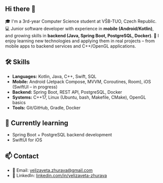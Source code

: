 ## Hi there 👋

🎓 I'm a 3rd-year Computer Science student at VŠB-TUO, Czech Republic.  
💻 Junior software developer with experience in **mobile (Android/Kotlin)**, and growing skills in **backend (Java, Spring Boot, PostgreSQL, Docker)**.
🚀 I enjoy learning new technologies and applying them in real projects – from mobile apps to backend services and C++/OpenGL applications.  

## 🛠️ Skills
- **Languages:** Kotlin, Java, C++, Swift, SQL  
- **Mobile:** Android (Jetpack Compose, MVVM, Coroutines, Room), iOS (SwiftUI – in progress)  
- **Backend:** Spring Boot, REST API, PostgreSQL, Docker  
- **Systems:** C++17, Linux (Ubuntu, bash, Makefile, CMake), OpenGL basics  
- **Tools:** Git/GitHub, Gradle, Docker 

## 🔬 Currently learning
- Spring Boot + PostgreSQL backend development  
- SwiftUI for iOS

## 📫 Contact
- 📧 Email: yelizaveta.zhurava@gmail.com  
- 💼 LinkedIn: [linkedin.com/in/yelizaveta-zhurava](https://www.linkedin.com/in/yelizaveta-zhurava/) 

<!--
**adzinka/adzinka** is a ✨ _special_ ✨ repository because its `README.md` (this file) appears on your GitHub profile.

Here are some ideas to get you started:

- 🔭 I’m currently working on ...
- 🌱 I’m currently learning ...
- 👯 I’m looking to collaborate on ...
- 🤔 I’m looking for help with ...
- 💬 Ask me about ...
- 📫 How to reach me: ...
- 😄 Pronouns: ...
- ⚡ Fun fact: ...
-->
